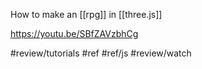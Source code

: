 

How to make an [[rpg]] in [[three.js]]

https://youtu.be/SBfZAVzbhCg

#review/tutorials  #ref #ref/js #review/watch 